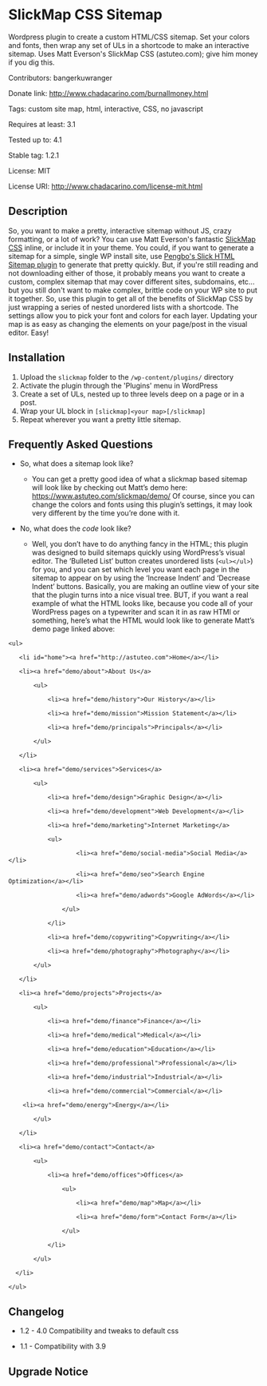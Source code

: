 SlickMap CSS Sitemap
====================

Wordpress plugin to create a custom HTML/CSS sitemap. Set your colors and fonts, then wrap any set of ULs in a shortcode to make an interactive sitemap. Uses Matt Everson's SlickMap CSS (astuteo.com); give him money if you dig this. 


Contributors: bangerkuwranger

Donate link: http://www.chadacarino.com/burnallmoney.html

Tags: custom site map, html, interactive, CSS, no javascript

Requires at least: 3.1

Tested up to: 4.1

Stable tag: 1.2.1

License: MIT

License URI: http://www.chadacarino.com/license-mit.html

## Description

So, you want to make a pretty, interactive sitemap without JS, crazy formatting, or a lot of work? You can use Matt Everson's fantastic [SlickMap CSS](http://astuteo.com/slickmap/) inline, or include it in your theme. You could, if you want to generate a sitemap for a simple, single WP install site, use [Pengbo's Slick HTML Sitemap plugin](http://pengbos.com/blog/slick-html-sitemap) to generate that pretty quickly. But, if you're still reading and not downloading either of those, it probably means you want to create a custom, complex sitemap that may cover different sites, subdomains, etc... but you still don't want to make complex, brittle code on your WP site to put it together. So, use this plugin to get all of the benefits of SlickMap CSS by just wrapping a series of nested unordered lists with a shortcode. The settings allow you to pick your font and colors for each layer. Updating your map is as easy as changing the elements on your page/post in the visual editor. Easy!

## Installation

1. Upload the `slickmap` folder to the `/wp-content/plugins/` directory
2. Activate the plugin through the 'Plugins' menu in WordPress
3. Create a set of ULs, nested up to three levels deep on a page or in a post.
4. Wrap your UL block in `[slickmap]<your map>[/slickmap]`
5. Repeat wherever you want a pretty little sitemap.

## Frequently Asked Questions


- So, what does a sitemap look like?
	- You can get a pretty good idea of what a slickmap based sitemap will look like by checking out Matt’s demo here: https://www.astuteo.com/slickmap/demo/ Of course, since you can change the colors and fonts using this plugin’s settings, it may look very different by the time you’re done with it.
 
- No, what does the *code* look like?
	- Well, you don’t have to do anything fancy in the HTML; this plugin was designed to build sitemaps quickly using WordPress’s visual editor. The ‘Bulleted List’ button creates unordered lists (`<ul></ul>`) for you, and you can set which level you want each page in the sitemap to appear on by using the ‘Increase Indent’ and ‘Decrease Indent’ buttons. Basically, you are making an outline view of your site that the plugin turns into a nice visual tree. BUT, if you want a real example of what the HTML looks like, because you code all of your WordPress pages on a typewriter and scan it in as raw HTMl or something, here’s what the HTML would look like to generate Matt’s demo page linked above: 

`<ul>`

`	<li id="home"><a href="http://astuteo.com">Home</a></li>`

`	<li><a href="demo/about">About Us</a>`

`		<ul>`

`			<li><a href="demo/history">Our History</a></li>`

`			<li><a href="demo/mission">Mission Statement</a></li>`

`			<li><a href="demo/principals">Principals</a></li>`

`		</ul>`

`	</li>`

`	<li><a href="demo/services">Services</a>`

`		<ul>`

`			<li><a href="demo/design">Graphic Design</a></li>`

`			<li><a href="demo/development">Web Development</a></li>`

`			<li><a href="demo/marketing">Internet Marketing</a>`

`			<ul>`

`					<li><a href="demo/social-media">Social Media</a></li>`

`					<li><a href="demo/seo">Search Engine Optimization</a></li>`

`					<li><a href="demo/adwords">Google AdWords</a></li>`

`				</ul>`

`			</li>`

`			<li><a href="demo/copywriting">Copywriting</a></li>`

`			<li><a href="demo/photography">Photography</a></li>`

`		</ul>`

`	</li>`

`	<li><a href="demo/projects">Projects</a>`

`		<ul>`

`			<li><a href="demo/finance">Finance</a></li>`

`			<li><a href="demo/medical">Medical</a></li>`

`			<li><a href="demo/education">Education</a></li>`

`			<li><a href="demo/professional">Professional</a></li>`

`			<li><a href="demo/industrial">Industrial</a></li>`

`			<li><a href="demo/commercial">Commercial</a></li>`

`	
			<li><a href="demo/energy">Energy</a></li>`

`		</ul>`

`	</li>`

`	<li><a href="demo/contact">Contact</a>`

`		<ul>`

`			<li><a href="demo/offices">Offices</a>`

`				<ul>`

`					<li><a href="demo/map">Map</a></li>`

`					<li><a href="demo/form">Contact Form</a></li>`

`				</ul>`

`			</li>`

`		</ul>`

`	</li>	`

`</ul>`



## Changelog

* 1.2 - 4.0 Compatibility and tweaks to default css

* 1.1 - Compatibility with 3.9


## Upgrade Notice
